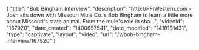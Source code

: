 {
    "title": "Bob Bingham Interview",
    "description": "http:\/\/PFIWestern.com - Josh sits down with Missouri Mule Co.'s Bob Bingham to learn a little more about Missouri's state animal. From the mule's role in sha...",
    "videoid": "167920",
    "date_created": "1400657541",
    "date_modified": "1418181431",
    "type": "captivate",
    "layout": "video",
    "url": "\/v\/bob-bingham-interview\/167920"
}